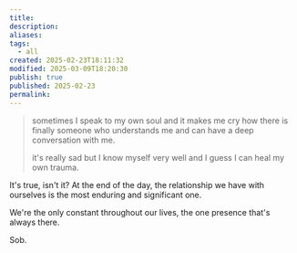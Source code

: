 ```yaml
---
title: 
description: 
aliases: 
tags:
  - all
created: 2025-02-23T18:11:32
modified: 2025-03-09T18:20:30
publish: true
published: 2025-02-23
permalink: 
---
```


> sometimes I speak to my own soul
> and it makes me cry
> how there is finally someone who understands me
> and can have a deep conversation with me.
> 
> it's really sad
> but I know myself very well
> and I guess
> I can heal my own trauma.

It's true, isn't it? At the end of the day, the relationship we have with ourselves is the most enduring and significant one.

We're the only constant throughout our lives, the one presence that's always there.

Sob.
